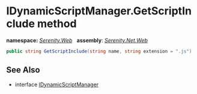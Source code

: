 # IDynamicScriptManager.GetScriptInclude method
**namespace:** *[Serenity.Web](../../README.md#serenity.web-namespace)*   **assembly**: *[Serenity.Net.Web](../../README.md)*

```csharp
public string GetScriptInclude(string name, string extension = ".js")
```

## See Also

* interface [IDynamicScriptManager](../IDynamicScriptManager.md)